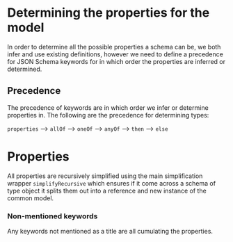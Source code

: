 # Determining the properties for the model

In order to determine all the possible properties a schema can be, we both infer and use existing definitions, however we need to define a precedence for JSON Schema keywords for in which order the properties are inferred or determined.

## Precedence
The precedence of keywords are in which order we infer or determine properties in. The following are the precedence for determining types:

`properties` --> `allOf` --> `oneOf` --> `anyOf` --> `then` --> `else`

# Properties
All properties are recursively simplified using the main simplification wrapper `simplifyRecursive` which ensures if it come across a schema of type object it splits them out into a reference and new instance of the common model.

### Non-mentioned keywords
Any keywords not mentioned as a title are all cumulating the properties.
